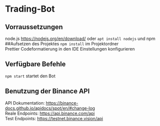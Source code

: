 # Trading-Bot
## Vorraussetzungen
node.js https://nodejs.org/en/download/ oder ```apt install nodejs``` und npm
##Aufsetzen des Projektes
```npm install``` im Projektordner \
Prettier Codeformatierung in den IDE Einstellungen konfigurieren
## Verfügbare Befehle
```npm start``` startet den Bot
## Benutzung der Binance API
API Dokumentation: https://binance-docs.github.io/apidocs/spot/en/#change-log \
Reale Endpoints: https://api.binance.com/api \
Test Endpoints: https://testnet.binance.vision/api
